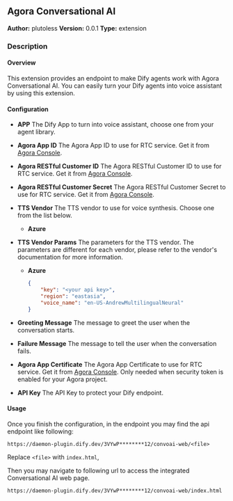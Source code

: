 ## Agora Conversational AI

**Author:** plutoless
**Version:** 0.0.1
**Type:** extension

### Description

#### Overview

This extension provides an endpoint to make Dify agents work with Agora Conversational AI. You can easily turn your Dify agents into voice assistant by using this extension.

#### Configuration

- **APP**
    The Dify App to turn into voice assistant, choose one from your agent library.
- **Agora App ID**
    The Agora App ID to use for RTC service. Get it from [Agora Console](https://console.agora.io/).
- **Agora RESTful Customer ID**
    The Agora RESTful Customer ID to use for RTC service. Get it from [Agora Console](https://console.agora.io/).
- **Agora RESTful Customer Secret**
    The Agora RESTful Customer Secret to use for RTC service. Get it from [Agora Console](https://console.agora.io/).
- **TTS Vendor**
    The TTS vendor to use for voice synthesis. Choose one from the list below.
  - **Azure**
- **TTS Vendor Params**
    The parameters for the TTS vendor. The parameters are different for each vendor, please refer to the vendor's documentation for more information.
  - **Azure**

    ```json
    {
        "key": "<your api key>",
        "region": "eastasia",
        "voice_name": "en-US-AndrewMultilingualNeural"
    }
    ```

- **Greeting Message**
    The message to greet the user when the conversation starts.
- **Failure Message**
    The message to tell the user when the conversation fails.
- **Agora App Certificate**
    The Agora App Certificate to use for RTC service. Get it from [Agora Console](https://console.agora.io/). Only needed when security token is enabled for your Agora project.
- **API Key**
    The API Key to protect your Dify endpoint.

#### Usage

Once you finish the configuration, in the endpoint you may find the api endpoint like following:

`https://daemon-plugin.dify.dev/3VYwP********12/convoai-web/<file>`

Replace `<file>` with `index.html`,

Then you may navigate to following url to access the integrated Conversational AI web page.

`https://daemon-plugin.dify.dev/3VYwP********12/convoai-web/index.html`
